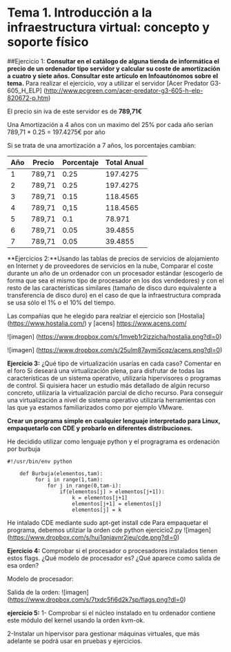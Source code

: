 # Tema 1. Introducción a la infraestructura virtual: concepto y soporte físico

##Ejercicio 1:
**Consultar en el catálogo de alguna tienda de informática el precio de un ordenador tipo servidor y calcular su coste de amortización a cuatro y siete años. Consultar este artículo en Infoautónomos sobre el tema.**
Para realizar el ejercicio, voy a utilizar el servidor [Acer Predator G3-605_H_ELP] (http://www.pcgreen.com/acer-predator-g3-605-h-elp-820672-p.htm)

El precio sin iva de este servidor es de **789,71€**

Una Amortización a 4 años con un maximo del 25% por cada año serían 789,71 * 0.25 = 197.4275€ por año

Si se trata de una amortización a 7 años, los porcentajes cambian:

|    Año     |   Precio   | Porcentaje | Total Anual |
| ---------- | ---------- | ---------- | ----------- |
|    1       |  789,71    |    0.25    |  197.4275   |
|    2       |  789,71    |    0.25    |  197.4275   |
|    3       |  789,71    |    0.15    |  118.4565   |
|    4       |  789,71    |    0,15    |  118.4565   |
|    5       |  789,71    |    0.1     |   78.971    |
|    6       |  789,71    |    0.05    |   39.4855   |
|    7       |  789,71    |    0.05    |   39.4855   |


**Ejercicios 2:**Usando las tablas de precios de servicios de alojamiento en Internet y de proveedores de servicios en la nube, Comparar el coste durante un año de un ordenador con un procesador estándar (escogerlo de forma que sea el mismo tipo de procesador en los dos vendedores) y con el resto de las características similares (tamaño de disco duro equivalente a transferencia de disco duro) en el caso de que la infraestructura comprada se usa sólo el 1% o el 10% del tiempo. 

Las compañias que he elegido para realziar el ejercicio son [Hostalia] (https://www.hostalia.com/) y [acens] https://www.acens.com/

![imagen] (https://www.dropbox.com/s/1mveb1r2izzicha/hostalia.png?dl=0)

![imagen] (https://www.dropbox.com/s/25ulm87aymi5cqz/acens.png?dl=0)

**Ejercicio 3:** ¿Qué tipo de virtualización usarías en cada caso? Comentar en el foro
Si deseará una virtualización plena, para disfrutar de todas las características de un sistema operativo, utilizaría  hipervisores o programas de control. Si quisiera hacer un estudio más detallado de algún recurso concreto, utilizaría la virtualización parcial de dicho recurso. Para conseguir una virtualización a nivel de sistema operativo utilizaría herramientas con las que ya estamos familiarizados como por ejemplo VMware.  

**Crear un programa simple en cualquier lenguaje interpretado para Linux, empaquetarlo con CDE y probarlo en diferentes distribuciones.**

He decidido utilizar como lenguaje python y el progragrama es ordenación por burbuja
```
#!/usr/bin/env python

	def Burbuja(elementos,tam):
   		 for i in range(1,tam):
   		     for j in range(0,tam-i):
   		         if(elementos[j] > elementos[j+1]):
   		             k = elementos[j+1]
   		             elementos[j+1] = elementos[j]
   		             elementos[j] = k
```

He intalado CDE mediante sudo apt-get install cde
Para empaquetar el programa, debemos utilziar la orden cde python ejercicio2.py
![imagen] (https://www.dropbox.com/s/hui1qnjavnr2jeu/cde.png?dl=0)

**Ejercicio 4:** Comprobar si el procesador o procesadores instalados tienen estos flags. ¿Qué modelo de procesador es? ¿Qué aparece como salida de esa orden?

Modelo de procesador: 

Salida de la orden: 
![imagen] (https://www.dropbox.com/s/7txdc5fi6d2k7sp/flags.png?dl=0)


**ejercicio 5:** 1- Comprobar si el núcleo instalado en tu ordenador contiene este módulo del kernel usando la orden kvm-ok.

2-Instalar un hipervisor para gestionar máquinas virtuales, que más adelante se podrá usar en pruebas y ejercicios. 
